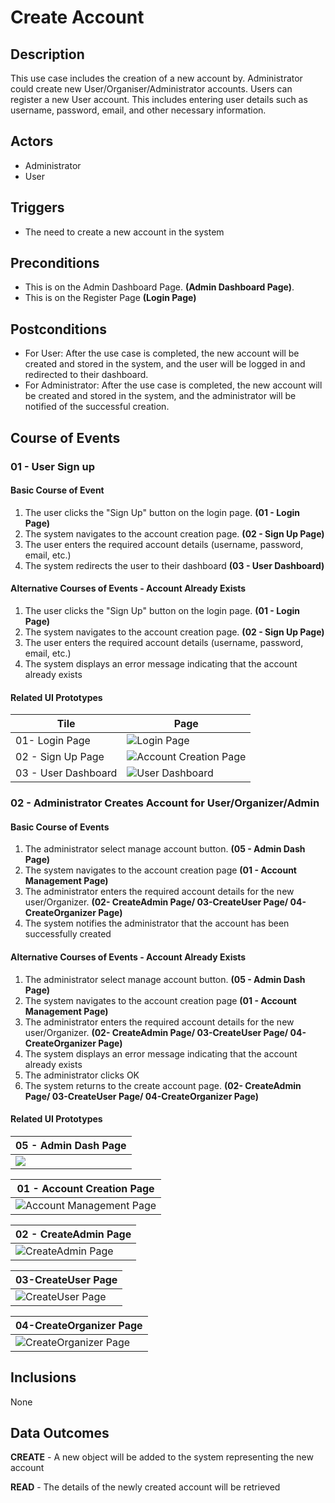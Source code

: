 # Create Account

## Description

This use case includes the creation of a new account by. Administrator could create new User/Organiser/Administrator accounts. Users can register a new User account. This includes entering user details such as username, password, email, and other necessary information.

## Actors

- Administrator
- User

## Triggers


- The need to create a new account in the system

## Preconditions

- This is on the Admin Dashboard Page. **(Admin Dashboard Page)**.
- This is on the Register Page **(Login Page)**

## Postconditions

- For User: After the use case is completed, the new account will be created and stored in the system, and the user will be logged in and redirected to their dashboard.
- For Administrator: After the use case is completed, the new account will be created and stored in the system, and the administrator will be notified of the successful creation.

## Course of Events

### 01 - User Sign up
#### Basic Course of Event

1. The user clicks the "Sign Up" button on the login page. **(01 - Login Page)**
2. The system navigates to the account creation page. **(02 - Sign Up Page)**
3. The user enters the required account details (username, password, email, etc.) 
4. The system redirects the user to their dashboard **(03 - User Dashboard)**
#### Alternative Courses of Events - Account Already Exists
1. The user clicks the "Sign Up" button on the login page. **(01 - Login Page)**
2. The system navigates to the account creation page. **(02 - Sign Up Page)**
3. The user enters the required account details (username, password, email, etc.) 
4. The system displays an error message indicating that the account already exists

#### Related UI Prototypes


| Tile | Page |
| --- | --- |
| 01- Login Page | ![Login Page](../ui/Login_Page.png) |
| 02 - Sign Up Page | ![Account Creation Page](../ui/Register_Page.png) |
| 03 - User Dashboard | ![User Dashboard](../ui/User_DashBoard.png) |

### 02  - Administrator Creates Account for User/Organizer/Admin

#### Basic Course of Events

1. The administrator select manage account button. **(05 - Admin Dash Page)**
2. The system navigates to the account creation page  **(01 - Account Management Page)**
3. The administrator enters the required account details for the new user/Organizer. **(02- CreateAdmin Page/ 03-CreateUser Page/ 04-CreateOrganizer Page)**
4. The system notifies the administrator that the account has been successfully created

#### Alternative Courses of Events - Account Already Exists
1. The administrator select manage account button. **(05 - Admin Dash Page)**
2. The system navigates to the account creation page  **(01 - Account Management Page)**
3. The administrator enters the required account details for the new user/Organizer. **(02- CreateAdmin Page/ 03-CreateUser Page/ 04-CreateOrganizer Page)**
4. The system displays an error message indicating that the account already exists
5. The administrator clicks OK
6. The system returns to the create account page. **(02- CreateAdmin Page/ 03-CreateUser Page/ 04-CreateOrganizer Page)**

#### Related UI Prototypes
| 05 - Admin Dash Page|
| --- |
|![](../ui/Admin_Dashboard.png)|

| 01 - Account Creation Page    |    
|---| 
| ![Account Management Page](../ui/Admin_Manage_Account.png) | 

| 02 - CreateAdmin Page    |    
|---| 
| ![CreateAdmin Page](../ui/CreateAdmin.png) | 

| 03-CreateUser Page|
|---|
| ![CreateUser Page](../ui/CreateUser.png)|

| 04-CreateOrganizer Page|
|---|
| ![CreateOrganizer Page](../ui/CreateOrganiser.png)|



## Inclusions
None

## Data Outcomes
**CREATE** - A new object will be added to the system representing the new account

**READ** - The details of the newly created account will be retrieved